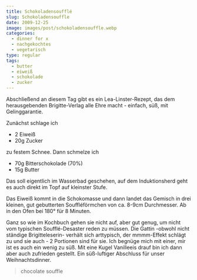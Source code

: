 ```yaml
---
title: Schokoladensoufflé
slug: Schokoladensouffle
date: 2009-12-25
image: images/post/schokoladensouffle.webp
categories: 
  - dinner for x
  - nachgekochtes
  - vegetarisch
type: regular
tags: 
  - butter
  - eiweiß
  - schokolade
  - zucker
---
```


Abschließend an diesem Tag gibt es ein Lea-Linster-Rezept, das dem herausgebenden Brigitte-Verlag alle Ehre macht - einfach, süß, mit Gelinggarantie.

Zunächst schlage ich

* 2 Eiweiß 
* 20g Zucker

zu festem Schnee. Dann schmelze ich

* 70g Bitterschokolade (70%) 
* 15g Butter

Das soll eigentlich im Wasserbad geschehen, auf dem Induktionsherd geht es auch direkt im Topf auf kleinster Stufe.

Das Eiweiß kommt in die Schokomasse und dann landet das Gemisch in drei kleinen, gut gebutterten Souffléförmchen von ca. 8-9cm Durchmesser. Ab in den Ofen bei 180° für 8 Minuten.

Ganz so wie im Kochbuch gehen sie nicht auf, aber gut genug, um nicht vom typischen Soufflé-Desaster reden zu müssen. Die Gattin -obwohl nicht ständige Brigitteleserin- verhält sich arttypisch, der mmmm-Effekt schlägt zu und sie auch - 2 Portionen sind für sie. Ich begnüge mich mit einer, mir ist es auch ein wenig zu süß. Mit eine Kugel Vanilleeis drauf bin ich dann aber auch zufrieden gestellt. Ein süß-luftiger Abschluss für unser Weihnachtsdinner.

> chocolate souffle


